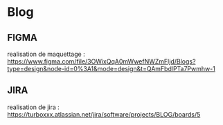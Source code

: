 # Blog

## FIGMA
realisation de maquettage : https://www.figma.com/file/3OWixQqA0mWwefNWZmFljd/Blogs?type=design&node-id=0%3A1&mode=design&t=QAmFbdlPTa7Pwmhw-1

## JIRA
realisation de jira : https://turboxxx.atlassian.net/jira/software/projects/BLOG/boards/5
